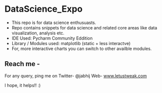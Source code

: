 # DataScience_Expo

- This repo is for data science enthusuasts. 
- Repo contains snippets for data science and related core areas like data visualization, analysis etc.
- IDE Used: Pycharm Community Eddition
- Library / Modules used: matplotlib (static + less interactve)
- For, more interactive charts you can switch to other availble modules.

## Reach me -

For any query, ping me on 
Twitter- @jabhij
Web- www.letustweak.com

I hope, it helps!! :)
